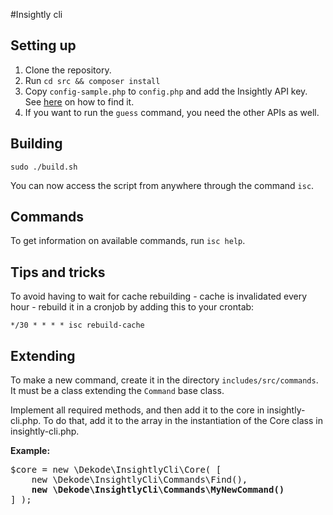 #Insightly cli
## Setting up
1.  Clone the repository.
2.  Run `cd src && composer install`
3. Copy `config-sample.php` to `config.php` and add the Insightly API key. See [here](https://support.insight.ly/hc/en-us/articles/204864594-Finding-or-resetting-your-API-key) on how to find it.
4. If you want to run the `guess` command, you need the other APIs as well.

## Building
    sudo ./build.sh
 
You can now access the script from anywhere through the command `isc`. 

## Commands
To get information on available commands, run `isc help`.

## Tips and tricks
To avoid having to wait for cache rebuilding - cache is invalidated every hour - rebuild it in a cronjob by adding this to your crontab:

	*/30 * * * * isc rebuild-cache

## Extending
To make a new command, create it in the directory `includes/src/commands`. It must be a class extending the `Command` base class.

Implement all required methods, and then add it to the core in insightly-cli.php. To do that, add it to the array in the instantiation of the Core class in insightly-cli.php.

**Example:**

<pre>
$core = new \Dekode\InsightlyCli\Core( [
    new \Dekode\InsightlyCli\Commands\Find(),
    <b>new \Dekode\InsightlyCli\Commands\MyNewCommand()</b>
] );
</pre>

